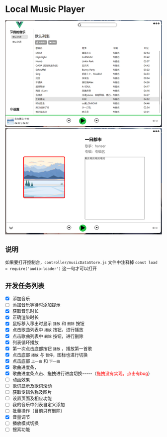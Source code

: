 # Local Music Player

![](UI/Snipaste_2023-02-11_17-16-23.png)
![](UI/Snipaste_2023-02-11_17-16-41.png)

## 说明

如果要打开控制台，`controller/musicDataStore.js` 文件中注释掉 `const load = require('audio-loader')` 这一句才可以打开

## 开发任务列表

- [x] 添加音乐
- [ ] 添加音乐等待时添加提示
- [x] 获取音乐时长
- [x] 正确渲染时长
- [x] 鼠标移入移出时显示 `播放` 和 `删除` 按钮
- [x] 点击歌曲列表中 `播放` 按钮，进行播放
- [x] 点击歌曲列表中 `删除` 按钮，进行删除
- [x] 列表循环播放
- [x] 第一次点击底部按钮 `播放` ，播放第一首歌
- [x] 点击底部 `播放` 与 `暂停`，图标也进行切换
- [x] 点击底部 `上一曲` 和 `下一曲`
- [x] 歌曲进度条，
- [x] 歌曲进度条点击、拖拽进行进度切换-----（<span style="color:red">拖拽没有实现，点击有bug</span>）
- [ ] 动画效果
- [ ] 歌词显示及歌词滚动
- [ ] 获取专辑名称及图片
- [ ] 设置页面及相应功能
- [ ] 我的音乐中列表自定义添加
- [ ] 批量操作（目前只有删除）
- [x] 音量调节
- [ ] 播放模式切换
- [ ] 搜索功能
